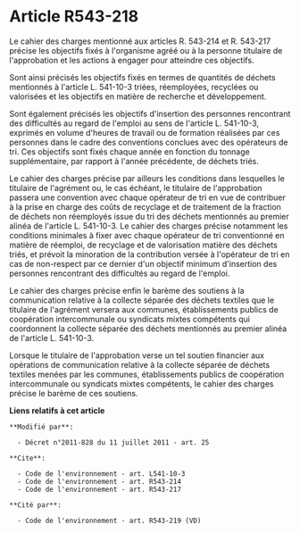 # Article R543-218

Le cahier des charges mentionné aux articles R. 543-214 et R. 543-217 précise les objectifs fixés à l'organisme agréé ou à la
personne titulaire de l'approbation et les actions à engager pour atteindre ces objectifs. 

Sont ainsi précisés les objectifs fixés en termes de quantités de déchets mentionnés à l'article L. 541-10-3 triées,
réemployées, recyclées ou valorisées et les objectifs en matière de recherche et développement. 

Sont également précisés les objectifs d'insertion des personnes rencontrant des difficultés au regard de l'emploi au sens de
l'article L. 541-10-3, exprimés en volume d'heures de travail ou de formation réalisées par ces personnes dans le cadre des
conventions conclues avec des opérateurs de tri. Ces objectifs sont fixés chaque année en fonction du tonnage supplémentaire,
par rapport à l'année précédente, de déchets triés. 

Le cahier des charges précise par ailleurs les conditions dans lesquelles le titulaire de l'agrément ou, le cas échéant, le
titulaire de l'approbation passera une convention avec chaque opérateur de tri en vue de contribuer à la prise en charge des
coûts de recyclage et de traitement de la fraction de déchets non réemployés issue du tri des déchets mentionnés au premier
alinéa de l'article L. 541-10-3. Le cahier des charges précise notamment les conditions minimales à fixer avec chaque
opérateur de tri conventionné en matière de réemploi, de recyclage et de valorisation matière des déchets triés, et prévoit
la minoration de la contribution versée à l'opérateur de tri en cas de non-respect par ce dernier d'un objectif minimum
d'insertion des personnes rencontrant des difficultés au regard de l'emploi. 

Le cahier des charges précise enfin le barème des soutiens à la communication relative à la collecte séparée des déchets
textiles que le titulaire de l'agrément versera aux communes, établissements publics de coopération intercommunale ou
syndicats mixtes compétents qui coordonnent la collecte séparée des déchets mentionnés au premier alinéa de l'article L.
541-10-3. 

Lorsque le titulaire de l'approbation verse un tel soutien financier aux opérations de communication relative à la collecte
séparée de déchets textiles menées par les communes, établissements publics de coopération intercommunale ou syndicats mixtes
compétents, le cahier des charges précise le barème de ces soutiens.

**Liens relatifs à cet article**

	**Modifié par**:

	  - Décret n°2011-828 du 11 juillet 2011 - art. 25

	**Cite**:

	  - Code de l'environnement - art. L541-10-3
	  - Code de l'environnement - art. R543-214
	  - Code de l'environnement - art. R543-217

	**Cité par**:

	  - Code de l'environnement - art. R543-219 (VD)
